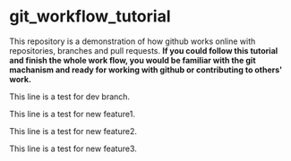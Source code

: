 # git_workflow_tutorial
This repository is a demonstration of how github works online with repositories, branches and pull requests. **If you could follow this tutorial and finish the whole work flow, you would be familiar with the git machanism and ready for working with github or contributing to others' work.**

This line is a test for dev branch.

This line is a test for new feature1.

This line is a test for new feature2.

This line is a test for new feature3.
